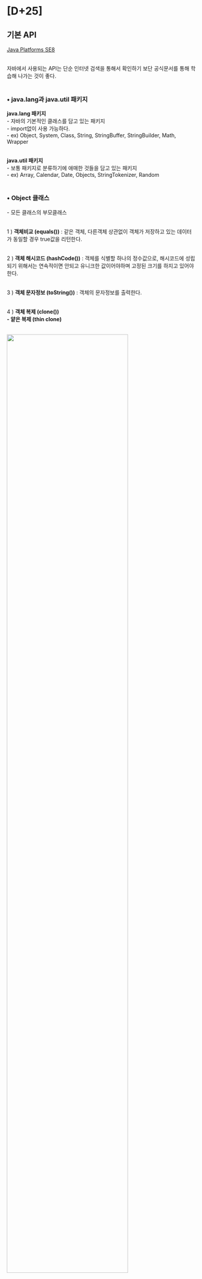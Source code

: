 # [D+25]

## 기본 API

[Java Platforms SE8](https://docs.oracle.com/javase/8/docs/api/)<br><br>

자바에서 사용되는 API는 단순 인터넷 검색을 통해서 확인하기 보단 공식문서를 통해 학습해 나가는 것이 좋다.<br><br>

### • java.lang과 java.util 패키지

<b>java.lang 패키지</b><br>
\- 자바의 기본적인 클래스를 담고 있는 패키지<br>
\- import없이 사용 가능하다.<br>
\- ex) Object, System, Class, String, StringBuffer, StringBuilder, Math, Wrapper<br><br>

<b>java.util 패키지</b><br>
\- 보통 패키지로 분류하기에 애매한 것들을 담고 있는 패키지<br>
\- ex) Array, Calendar, Date, Objects, StringTokenizer, Random<br><br>

### • Object 클래스

\- 모든 클래스의 부모클래스<br><br>

1 ) <b>객체비교 (equals())</b> : 같은 객체, 다른객체 상관없이 객체가 저장하고 있는 데이터가 동일할 경우 true값을 리턴한다.<br><br>

2 ) <b>객체 해시코드 (hashCode())</b> : 객체를 식별할 하나의 정수값으로, 해시코드에 성립되기 위해서는 연속적이면 안되고 유니크한 값이어야하며 고정된 크기를 하지고 있어야 한다.<br><br>

3 ) <b>객체 문자정보 (toString())</b> : 객체의 문자정보를 출력한다.<br><br>

4 ) <b>객체 복제 (clone())</b><br>
<b>\- 얕은 복제 (thin clone)</b><br><br>

<img src="https://img1.daumcdn.net/thumb/R1280x0/?scode=mtistory2&fname=https%3A%2F%2Fblog.kakaocdn.net%2Fdn%2FGJJSx%2FbtrPKDN7CYp%2FYQsFSNItYZWLtII61NMFpK%2Fimg.png" width="80%"/>

얕은 복제는 단순히 만약 정수형의 필드를 복제했을경우 그대로 복제되지만 만약 배열타입의 필드를 복제했을 경우 필드안에 있는 참조값만 그대로 가져오기 때문에 배열을 생성하는 것이 아니라 이전에 만든 배열을 그대로 참조하는 형식으로 얕은 복제가 된다.<br><br>

이러한 복제는 대상 한개로 여러곳에서 무언가를 진행해야할때 주로 사용하는 복제 방식이다.<br><br>

<b>\- 깊은 복제 (deep clone)</b><br><br>

<img src="https://img1.daumcdn.net/thumb/R1280x0/?scode=mtistory2&fname=https%3A%2F%2Fblog.kakaocdn.net%2Fdn%2FcgMM9u%2FbtrPJ3sLpTO%2FVGFcznoWtbaloWWwQ4yRS1%2Fimg.png" width="100%"/>

깊은 복제는 정수형의 필드같은 경우 얕은 복제와 마찬가지고 그대로 복제되지만 배열형식의 경우엔 기존에 참조값을 받아왔던 얕은복제와는 달리 새로운 배열을 생성해서 배열안에 있는 값을 가져오는 방식으로 복제가 된다.<br><br>

### • String 클래스

1 ) <b>문자추출 (CharAt())</b> : 매개값으로 주어진 인덱스의 문자리턴<br><br>

2 ) <b>문자열찾기 (indexOf())</b> : 매개값으로 주어진 문자열이 시작되는 인덱스 리턴<br><br>

[티스토리 바로가기](https://onelight-stay.tistory.com/635)
